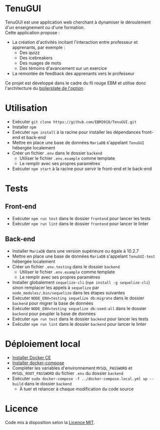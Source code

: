 # TenuGUI

TenuGUI est une application web cherchant à dynamiser le déroulement d'un enseignement ou d'une formation.  
Cette application propose :
* La création d'activités incitant l'interaction entre professeur et apprenants, par exemple :
    * Des quizz
    * Des icebreakers
    * Des nuages de mots
    * Des témoins d'avancement sur un exercice
* La remontée de feedback des apprenants vers le professeur

Ce projet est développé dans le cadre du fil rouge EBM et utilise donc l'architecture du [boilerplate de l'option](https://github.com/EBM2018/filrouge-boilerplate).

# Utilisation

* Exécuter `git clone https://github.com/EBM2018/TenuGUI.git`
* Installer `npm`
* Exécuter `npm install` à la racine pour installer les dépendances front-end et back-end
* Mettre en place une base de données `MariaDB` s'appelant `TenuGUI` hébergée localement
* Créer un fichier `.env` dans le dossier `backend`
    * Utiliser le fichier `.env.example` comme template
    * Le remplir avec ses propres paramètres
* Exécuter `npm start` à la racine pour servir le front-end et le back-end

# Tests

## Front-end

* Exécuter `npm run test` dans le dossier `frontend` pour lancer les tests
* Exécuter `npm run lint` dans le dossier `frontend` pour lancer le linter

## Back-end

* Installer `MariaDB` dans une version supérieure ou égale à 10.2.7
* Mettre en place une base de données `MariaDB` s'appelant `TenuGUI-test` hébergée localement
* Créer un fichier `.env.testing` dans le dossier `backend`
    * Utiliser le fichier `.env.example` comme template
    * Le remplir avec ses propres paramètres
* Installer globalement `sequelize-cli` (`npm install -g sequelize-cli`) sinon remplacer les appels à `sequelize` par `node_modules/.bin/sequelize` dans les étapes suivantes
* Exécuter `NODE_ENV=testing sequelize db:migrate` dans le dossier `backend` pour migrer la base de données
* Exécuter `NODE_ENV=testing sequelize db:seed:all` dans le dossier `backend` pour peupler la base de données
* Exécuter `npm run test` dans le dossier `backend` pour lancer les tests
* Exécuter `npm run lint` dans le dossier `backend` pour lancer le linter

# Déploiement local

* [Installer Docker CE](https://docs.docker.com/install/)
* [Installer docker-compose](https://docs.docker.com/compose/install/)
* Compléter les variables d'environnement `MYSQL_PASSWORD` et `MYSQL_ROOT_PASSWORD` du fichier `.env` du dossier `backend`
* Exécuter `sudo docker-compose -f ../docker-compose.local.yml up --build` dans le dossier `backend`
    * À tuer et relancer à chaque modification du code source

# Licence

Code mis à disposition selon la [Licence MIT](./LICENSE).
